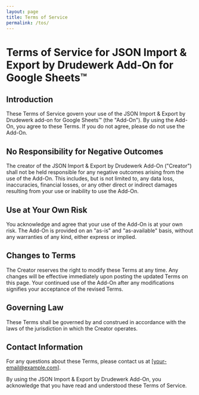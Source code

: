 ```yaml
---
layout: page
title: Terms of Service
permalink: /tos/
---
```


# Terms of Service for JSON Import & Export by Drudewerk Add-On for Google Sheets™

## Introduction

These Terms of Service govern your use of the JSON Import & Export by Drudewerk add-on for Google Sheets™ (the "Add-On"). By using the Add-On, you agree to these Terms. If you do not agree, please do not use the Add-On.

## No Responsibility for Negative Outcomes

The creator of the JSON Import & Export by Drudewerk Add-On ("Creator") shall not be held responsible for any negative outcomes arising from the use of the Add-On. This includes, but is not limited to, any data loss, inaccuracies, financial losses, or any other direct or indirect damages resulting from your use or inability to use the Add-On.

## Use at Your Own Risk

You acknowledge and agree that your use of the Add-On is at your own risk. The Add-On is provided on an "as-is" and "as-available" basis, without any warranties of any kind, either express or implied.

## Changes to Terms

The Creator reserves the right to modify these Terms at any time. Any changes will be effective immediately upon posting the updated Terms on this page. Your continued use of the Add-On after any modifications signifies your acceptance of the revised Terms.

## Governing Law

These Terms shall be governed by and construed in accordance with the laws of the jurisdiction in which the Creator operates.

## Contact Information

For any questions about these Terms, please contact us at [your-email@example.com].


By using the JSON Import & Export by Drudewerk Add-On, you acknowledge that you have read and understood these Terms of Service.

